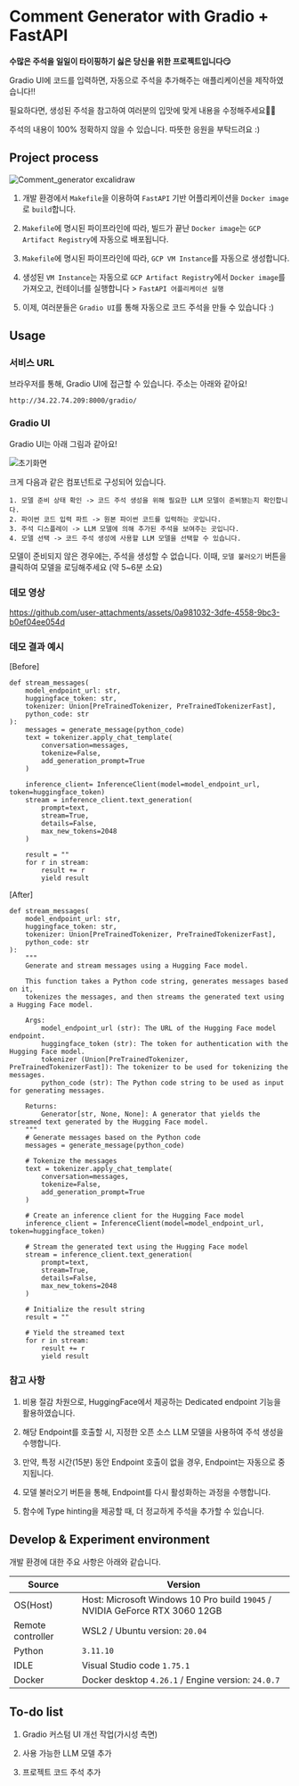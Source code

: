 # Comment Generator with Gradio + FastAPI

**수많은 주석을 일일이 타이핑하기 싫은 당신을 위한 프로젝트입니다😏**

Gradio UI에 코드를 입력하면, 자동으로 주석을 추가해주는 애플리케이션을 제작하였습니다!!

필요하다면, 생성된 주석을 참고하여 여러분의 입맛에 맞게 내용을 수정해주세요🐱‍🏍

주석의 내용이 100% 정확하지 않을 수 있습니다. 따뜻한 응원을 부탁드려요 :)



## Project process

![Comment_generator excalidraw](https://github.com/user-attachments/assets/4f1fc567-10cd-47d5-83ae-acb09106babf)

1. 개발 환경에서 `Makefile`을 이용하여 `FastAPI` 기반 어플리케이션을 `Docker image`로 `build`합니다.

2. `Makefile`에 명시된 파이프라인에 따라, 빌드가 끝난 `Docker image`는 `GCP Artifact Registry`에 자동으로 배포됩니다.

3. `Makefile`에 명시된 파이프라인에 따라, `GCP VM Instance`를 자동으로 생성합니다.

4. 생성된 `VM Instance`는 자동으로 `GCP Artifact Registry`에서 `Docker image`를 가져오고, 컨테이너를 실행합니다 > `FastAPI 어플리케이션 실행`

5. 이제, 여러분들은 `Gradio UI`를 통해 자동으로 코드 주석을 만들 수 있습니다 :)



## Usage

### 서비스 URL

브라우저를 통해, Gradio UI에 접근할 수 있습니다. 주소는 아래와 같아요!

```
http://34.22.74.209:8000/gradio/
```

### Gradio UI

Gradio UI는 아래 그림과 같아요! 

![초기화면](https://github.com/user-attachments/assets/fa4a7a55-aee3-4cb7-8619-060e6e92a46c)

크게 다음과 같은 컴포넌트로 구성되어 있습니다.

```
1. 모델 준비 상태 확인 -> 코드 주석 생성을 위해 필요한 LLM 모델이 준비됐는지 확인합니다.
2. 파이썬 코드 입력 파트 -> 원본 파이썬 코드를 입력하는 곳입니다.
3. 주석 디스플레이 -> LLM 모델에 의해 추가된 주석을 보여주는 곳입니다.
4. 모델 선택 -> 코드 주석 생성에 사용할 LLM 모델을 선택할 수 있습니다.
```

모델이 준비되지 않은 경우에는, 주석을 생성할 수 없습니다. 이때, `모델 불러오기` 버튼을 클릭하여 모델을 로딩해주세요 (약 5~6분 소요)


### 데모 영상

https://github.com/user-attachments/assets/0a981032-3dfe-4558-9bc3-b0ef04ee054d


### 데모 결과 예시

[Before]

```
def stream_messages(
    model_endpoint_url: str,
    huggingface_token: str,
    tokenizer: Union[PreTrainedTokenizer, PreTrainedTokenizerFast], 
    python_code: str
):
    messages = generate_message(python_code)
    text = tokenizer.apply_chat_template(
        conversation=messages,
        tokenize=False,
        add_generation_prompt=True
    )
    
    inference_client= InferenceClient(model=model_endpoint_url, token=huggingface_token) 
    stream = inference_client.text_generation(
        prompt=text,
        stream=True,
        details=False,
        max_new_tokens=2048
    )
    
    result = ""
    for r in stream:
        result += r
        yield result
```


[After]

```
def stream_messages(
    model_endpoint_url: str,
    huggingface_token: str,
    tokenizer: Union[PreTrainedTokenizer, PreTrainedTokenizerFast], 
    python_code: str
):
    """
    Generate and stream messages using a Hugging Face model.

    This function takes a Python code string, generates messages based on it,
    tokenizes the messages, and then streams the generated text using a Hugging Face model.

    Args:
        model_endpoint_url (str): The URL of the Hugging Face model endpoint.
        huggingface_token (str): The token for authentication with the Hugging Face model.
        tokenizer (Union[PreTrainedTokenizer, PreTrainedTokenizerFast]): The tokenizer to be used for tokenizing the messages.
        python_code (str): The Python code string to be used as input for generating messages.

    Returns:
        Generator[str, None, None]: A generator that yields the streamed text generated by the Hugging Face model.
    """
    # Generate messages based on the Python code
    messages = generate_message(python_code)
    
    # Tokenize the messages
    text = tokenizer.apply_chat_template(
        conversation=messages,
        tokenize=False,
        add_generation_prompt=True
    )
    
    # Create an inference client for the Hugging Face model
    inference_client = InferenceClient(model=model_endpoint_url, token=huggingface_token) 
    
    # Stream the generated text using the Hugging Face model
    stream = inference_client.text_generation(
        prompt=text,
        stream=True,
        details=False,
        max_new_tokens=2048
    )
    
    # Initialize the result string
    result = ""
    
    # Yield the streamed text
    for r in stream:
        result += r
        yield result
```


### 참고 사항

1. 비용 절감 차원으로, HuggingFace에서 제공하는 Dedicated endpoint 기능을 활용하였습니다.

2. 해당 Endpoint를 호출할 시, 지정한 오픈 소스 LLM 모델을 사용하여 주석 생성을 수행합니다.

3. 만약, 특정 시간(15분) 동안 Endpoint 호출이 없을 경우, Endpoint는 자동으로 중지됩니다.

4. 모델 불러오기 버튼을 통해, Endpoint를 다시 활성화하는 과정을 수행합니다.

5. 함수에 Type hinting을 제공할 때, 더 정교하게 주석을 추가할 수 있습니다.



## Develop & Experiment environment

개발 환경에 대한 주요 사항은 아래와 같습니다.

| Source                  | Version                                                                               |
| ----------------------- | ------------------------------------------------------------------------------------- |
| OS(Host)                | Host: Microsoft Windows 10 Pro build `19045` / NVIDIA GeForce RTX 3060 12GB           |
| Remote controller       | WSL2 / Ubuntu version: `20.04`                                                        |
| Python                  | `3.11.10`                                                                             |
| IDLE                    | Visual Studio code `1.75.1`                                                           |
| Docker                  | Docker desktop `4.26.1` / Engine version: `24.0.7`                                    |


## To-do list

1. Gradio 커스텀 UI 개선 작업(가시성 측면)

2. 사용 가능한 LLM 모델 추가

3. 프로젝트 코드 주석 추가